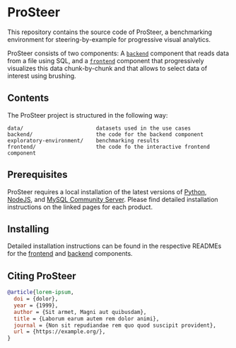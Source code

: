 # ProSteer

This repository contains the source code of ProSteer, a benchmarking environment for steering-by-example for progressive visual analytics.

ProSteer consists of two components: A [`backend`](./backend/) component that reads data from a file using SQL, and a [`frontend`](./frontend/) component that progressively visualizes this data chunk-by-chunk and that allows to select data of interest using brushing.

## Contents

The ProSteer project is structured in the following way:

```
data/                       datasets used in the use cases
backend/                    the code for the backend component
exploratory-environment/    benchmarking results
frontend/                   the code fo the interactive frontend component
```

## Prerequisites

ProSteer requires a local installation of the latest versions of [Python](https://www.python.org/downloads/), [NodeJS](https://nodejs.org/), and [MySQL Community Server](https://dev.mysql.com/downloads/mysql/5.7.html).
Please find detailed installation instructions on the linked pages for each product.


## Installing

Detailed installation instructions can be found in the respective READMEs for the [frontend](./frontend/) and [backend](./backend/) components.


## Citing ProSteer

```bib
@article{lorem-ipsum,
  doi = {dolor},
  year = {1999},
  author = {Sit armet, Magni aut quibusdam},
  title = {Laborum earum autem rem dolor animi},
  journal = {Non sit repudiandae rem quo quod suscipit provident},
  url = {https://example.org/},
}
```
